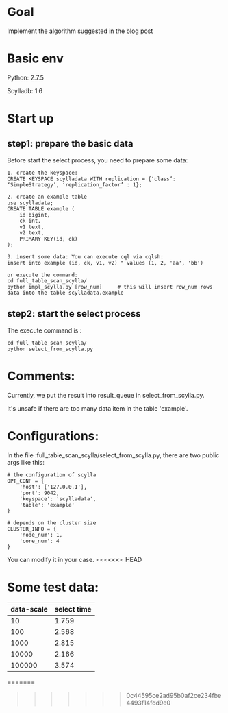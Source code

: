 # Goal

Implement the algorithm suggested in the [blog](http://www.scylladb.com/2017/02/13/efficient-full-table-scans-with-scylla-1-6/) post

# Basic env

Python: 2.7.5

Scylladb: 1.6

# Start up
## step1: prepare the basic data
Before start the select process, you need to prepare some data:

```
1. create the keyspace:
CREATE KEYSPACE scylladata WITH replication = {‘class’: ‘SimpleStrategy’, ‘replication_factor’ : 1};

2. create an example table
use scylladata;
CREATE TABLE example (
    id bigint,
    ck int,
    v1 text,
    v2 text,
    PRIMARY KEY(id, ck)
);

3. insert some data: You can execute cql via cqlsh:
insert into example (id, ck, v1, v2) " values (1, 2, 'aa', 'bb')

or execute the command:
cd full_table_scan_scylla/
python impl_scylla.py [row_num] 	# this will insert row_num rows data into the table scylladata.example
```

## step2: start the select process

The execute command is :

```
cd full_table_scan_scylla/
python select_from_scylla.py
```

# Comments:

Currently, we put the result into result_queue in select_from_scylla.py.

It's unsafe if there are too many data item in the table 'example'.

# Configurations:

In the file :full_table_scan_scylla/select_from_scylla.py, there are two public args like this:

```
# the configuration of scylla
OPT_CONF = {
    'host': ['127.0.0.1'],
    'port': 9042,
    'keyspace': 'scylladata',
    'table': 'example'
}
```

```
# depends on the cluster size
CLUSTER_INFO = {
    'node_num': 1,
    'core_num': 4
}
```

You can modify it in your case.
<<<<<<< HEAD

# Some test data:

data-scale|select time|
:---------|:----------|
10        |1.759
100       |2.568
1000      |2.815
10000     |2.166
100000    |3.574
=======
>>>>>>> 0c44595ce2ad95b0af2ce234fbe4493f14fdd9e0
